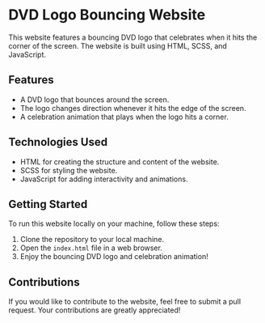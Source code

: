 # DVD Logo Bouncing Website

This website features a bouncing DVD logo that celebrates when it hits the corner of the screen. The website is built using HTML, SCSS, and JavaScript.

## Features

- A DVD logo that bounces around the screen.
- The logo changes direction whenever it hits the edge of the screen.
- A celebration animation that plays when the logo hits a corner.

## Technologies Used

- HTML for creating the structure and content of the website.
- SCSS for styling the website.
- JavaScript for adding interactivity and animations.

## Getting Started

To run this website locally on your machine, follow these steps:

1. Clone the repository to your local machine.
2. Open the `index.html` file in a web browser.
3. Enjoy the bouncing DVD logo and celebration animation!

## Contributions

If you would like to contribute to the website, feel free to submit a pull request. Your contributions are greatly appreciated!
